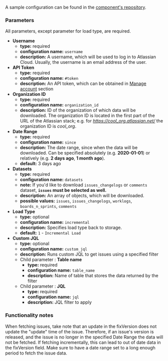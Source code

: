 A sample configuration can be found in the [component's repository](https://bitbucket.org/kds_consulting_team/kds-team.ex-jira/src/master/component_config/sample-config/config.json).

### Parameters

All parameters, except parameter for load type, are required.

- **Username**
    - **type:** required
    - **configuration name:** `username`
    - **description:** A username, which will be used to log in to Atlassian Cloud. Usually, the username is an email address of the user.
- **API Token**
    - **type:** required
    - **configuration name:** `#token`
    - **description:** An API token, which can be obtained in [Manage account](https://id.atlassian.com/manage/api-tokens) section
- **Organization ID**
    - **type:** required
    - **configuration name:** `organization_id`
    - **description:** ID of the organization of which data will be downloaded. The organization ID is located in the first part of the URL of the Atlassian stack; e.g. for *https://cool_org.atlassian.net/* the organization ID is *cool_org*.
- **Date Range**
    - **type:** required
    - **configuration name:** `since`
    - **description:** The date range, since when the data will be downloaded. Can be specified absolutely (e.g. **2020-01-01**) or relatively (e.g. **2 days ago**, **1 month ago**).
    - **default:** 3 days ago
- **Datasets**
    - **type:** required
    - **configuration name:** `datasets`
    - **note:** If you'd like to download `issues_changelogs` or `comments` dataset, **`issues` must be selected as well.**
    - **description:** An array of objects, which will be downloaded.
    - **possible values:** `issues`, `issues_changelogs`, `worklogs`, `boards_n_sprints`, `comments`
- **Load Type**
    - **type:** optional
    - **configuration name:** `incremental`
    - **description:** Specifies load type back to storage.
    - **default:** `1` - `Incremental Load`
- **Custom JQL**
    - **type:** optional
    - **configuration name:** `custom_jql`
    - **description:** Runs custom JQL to get issues using a specified filter
    - Child parameter : **Table name**
      - **type:** required
      - **configuration name:** `table_name`
      - **description:** Name of table that stores the data returned by the filter
    - Child parameter : **JQL**
      - **type:** required
      - **configuration name:** `jql`
      - **description:** JQL filter to apply

  

  
### Functionality notes

When fetching issues, take note that an update in the fixVersion does not update the "update" time of the issue. 
Therefore, if an issue's version is released, and the issue is no longer in the specified Date Range the data will not be fetched.
If fetching incrementally, this can lead to out of date data in the fixVersion field. 
Make sure to have a date range set to a long enough period to fetch the issue data.